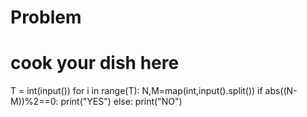 # Problem
# cook your dish here
T = int(input())
for i in range(T):
    N,M=map(int,input().split())
    if abs((N-M))%2==0:
        print("YES")
    else:
        print("NO")

